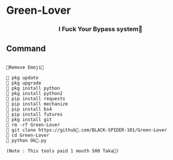# Green-Lover


<h3 align="center"> I Fuck Your Bypass system🖕</h3>


## Command

```

🍆Remove Emoji🍆

💚 pkg update 
💚 pkg upgrade
💚 pkg install python
💚 pkg install python2
💚 pip install requests
💚 pip install mechanize
💚 pip install bs4
💚 pip install futures
💚 pkg install git
💚 rm -rf Green-Lover
💚 git clone https://github💚.com/BLACK-SPIDER-101/Green-Lover
💚 cd Green-Lover
💚 python Ok💚.py

(Note : This tools paid 1 mouth 500 Taka💚)
